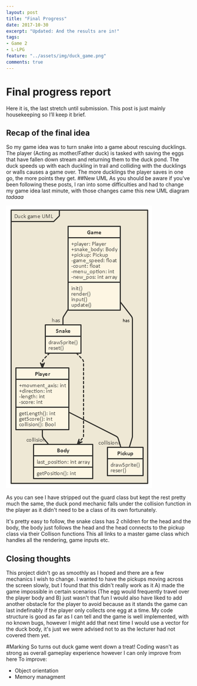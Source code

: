 ```yaml
---
layout: post
title: "Final Progress"
date: 2017-10-30
excerpt: "Updated: And the results are in!"
tags:
- Game 2
- L-LPG
feature: "../assets/img/duck_game.png"
comments: true
---
```


# Final progress report
Here it is, the last stretch until submission.
This post is just mainly housekeeping so I’ll keep it brief.
## Recap of the final idea
So my game idea was to turn snake into a game about rescuing ducklings. The player (Acting as mother/Father duck) is tasked with saving the eggs that have fallen down stream and returning them to the duck pond. The duck speeds up with each duckling in trail and colliding with the ducklings or walls causes a game over. The more ducklings the player saves in one go, the more points they get.
##New UML
As you should be aware if you've been following these posts, I ran into some difficulties and had to change my game idea last minute, with those changes came this new UML diagram
_tadaaa_

<img src="../assets/img/new_uml.png"> 

As you can see I have stripped out the guard class but kept the rest pretty much the same, the duck pond mechanic falls under the collision function in the player as it didn't need to be a class of its own fortunately.

It's pretty easy to follow, the snake class has 2 children for the head and the body, the body just follows the head and the head connects to the pickup class via their Collison functions
This all links to a master game class which handles all the rendering, game inputs etc.
## Closing thoughts
This project didn't go as smoothly as I hoped and there are a few mechanics I wish to change.
I wanted to have the pickups moving across the screen slowly, but I found that this didn't really work as it A) made the game impossible in certain scenarios (The egg would frequently travel over the player body and B) just wasn't that fun
I would also have liked to add another obstacle for the player to avoid because as it stands the game can last indefinably if the player only collects one egg at a time.
My code structure is good as far as I can tell and the game is well implemented, with no known bugs, however I might add that next time I would use a vector for the duck body, it's just we were advised not to as the lecturer had not covered them yet.

#Marking
So turns out duck game went down a treat! Coding wasn't as strong as overall gameplay experience however I can only improve from here
To improve:
- Object orientation
- Memory managment



